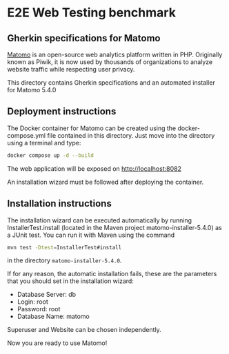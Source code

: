 # E2E Web Testing benchmark
## Gherkin specifications for Matomo
[Matomo](https://matomo.org/) is an open-source web analytics platform written in PHP. Originally known as Piwik, it is now used by thousands of organizations to analyze website traffic while respecting user privacy.

This directory contains Gherkin specifications and an automated installer for Matomo 5.4.0
## Deployment instructions
The Docker container for Matomo can be created using the docker-compose.yml file contained in this directory. Just move into the directory using a terminal and type:
```bash
docker compose up -d --build
```

The web application will be exposed on [http://localhost:8082](http://localhost:8082)

An installation wizard must be followed after deploying the container.

## Installation instructions
The installation wizard can be executed automatically by running InstallerTest.install (located in the Maven project matomo-installer-5.4.0) as a JUnit test. You can run it with Maven using the command
```bash
mvn test -Dtest=InstallerTest#install
```

in the directory ```matomo-installer-5.4.0```.

If for any reason, the automatic installation fails, these are the parameters that you should set in the installation wizard:

* Database Server: db
* Login: root
* Password: root
* Database Name: matomo

Superuser and Website can be chosen independently.

Now you are ready to use Matomo!
